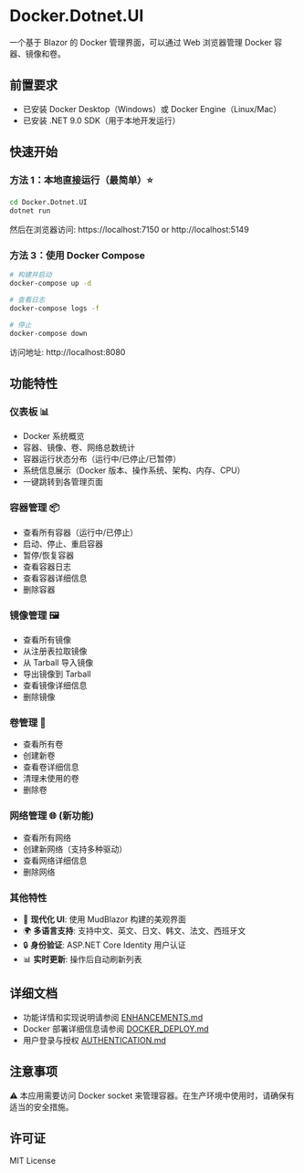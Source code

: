 # Docker.Dotnet.UI

一个基于 Blazor 的 Docker 管理界面，可以通过 Web 浏览器管理 Docker 容器、镜像和卷。

## 前置要求

- 已安装 Docker Desktop（Windows）或 Docker Engine（Linux/Mac）
- 已安装 .NET 9.0 SDK（用于本地开发运行）

## 快速开始

### 方法 1：本地直接运行（最简单）⭐

```bash
cd Docker.Dotnet.UI
dotnet run
```

然后在浏览器访问: https://localhost:7150 or http://localhost:5149


### 方法 3：使用 Docker Compose

```bash
# 构建并启动
docker-compose up -d

# 查看日志
docker-compose logs -f

# 停止
docker-compose down
```

访问地址: http://localhost:8080

## 功能特性

### 仪表板 📊
- Docker 系统概览
- 容器、镜像、卷、网络总数统计
- 容器运行状态分布（运行中/已停止/已暂停）
- 系统信息展示（Docker 版本、操作系统、架构、内存、CPU）
- 一键跳转到各管理页面

### 容器管理 📦
- 查看所有容器（运行中/已停止）
- 启动、停止、重启容器
- 暂停/恢复容器
- 查看容器日志
- 查看容器详细信息
- 删除容器

### 镜像管理 🖼️
- 查看所有镜像
- 从注册表拉取镜像
- 从 Tarball 导入镜像
- 导出镜像到 Tarball
- 查看镜像详细信息
- 删除镜像

### 卷管理 💾
- 查看所有卷
- 创建新卷
- 查看卷详细信息
- 清理未使用的卷
- 删除卷

### 网络管理 🌐 (新功能)
- 查看所有网络
- 创建新网络（支持多种驱动）
- 查看网络详细信息
- 删除网络

### 其他特性
- 🎨 **现代化 UI**: 使用 MudBlazor 构建的美观界面
- 🌍 **多语言支持**: 支持中文、英文、日文、韩文、法文、西班牙文
- 🔒 **身份验证**: ASP.NET Core Identity 用户认证
- 📊 **实时更新**: 操作后自动刷新列表

## 详细文档

- 功能详情和实现说明请参阅 [ENHANCEMENTS.md](docs/ENHANCEMENTS.md)
- Docker 部署详细信息请参阅 [DOCKER_DEPLOY.md](docs/DOCKER_DEPLOY.md)
- 用户登录与授权 [AUTHENTICATION.md](docs/AUTHENTICATION.md)

## 注意事项

⚠️ 本应用需要访问 Docker socket 来管理容器。在生产环境中使用时，请确保有适当的安全措施。

## 许可证

MIT License
